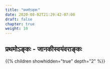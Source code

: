 ```yaml
---
title: "प्रथमोऽङ्कः"
date: 2020-08-02T21:29:42-07:00
draft: false
chapter: true
weight: 10
---
```


## प्रथमोऽङ्कः - जानकीस्वयंवराङ्कः



{{% children showhidden="true" depth="2" %}}